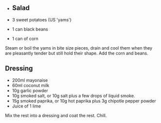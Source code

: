 - ## Salad

- 3 sweet potatoes (US 'yams')

- 1 can black beans

- 1 can of corn

Steam or boil the yams in bite size pieces, drain and cool them when they are pleasantly tender but still hold their shape. Add the corn and beans.



Dressing
--------

- 200ml mayonaise
- 60ml coconut milk
- 10g garlic powder
- 10g smoked salt, or 10g salt plus a few drops of liquid smoke.
- 15g smoked paprika, or 10g hot paprika plus 3g chipotle pepper powder
- Juice of 1 lime

Mix the rest into a dressing and coat the rest. Chill.


